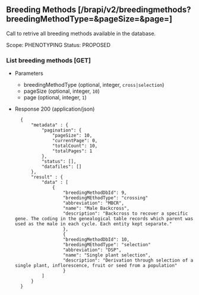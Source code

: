 ## Breeding Methods [/brapi/v2/breedingmethods?breedingMethodType=&pageSize=&page=]

Call to retrive all breeding methods available in the database.

Scope: PHENOTYPING
Status: PROPOSED

### List breeding methods [GET]
+ Parameters
    + breedingMethodType (optional, integer, `cross|selection`) 
    + pageSize (optional, integer, `10`)
    + page (optional, integer, `1`)
+ Response 200 (application/json)

        {
            "metadata" : {
                "pagination": {
                    "pageSize": 10,
                    "currentPage": 0,
                    "totalCount": 10,
                    "totalPages": 1
                },
                "status": [],
                "datafiles": []
            },
            "result" : { 
                "data" : [
                    {
                        "breedingMethodDbId": 9,
                        "breedingMEthodType": "crossing"
                        "abbreviation": "MBCR",
                        "name": "Male Backcross",
                        "description": "Backcross to recover a specific gene. The coding in the genealogical table records which parent was used as the male in each cycle. Each entity kept separate."
                        },
                        {
                        "breedingMethodDbId": 10,
                        "breedingMEthodType": "selection"
                        "abbreviation": "DSP",
                        "name": "Single plant selection",
                        "description": "Derivation through selection of a single plant, inflorescence, fruit or seed from a population"
                        }
                ]
            }
        }
